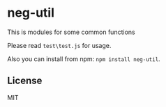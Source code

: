 neg-util
===================

This is modules for some common functions

Please read ```test\test.js``` for usage.

Also you can install from npm: ```npm install neg-util```.

## License

MIT

